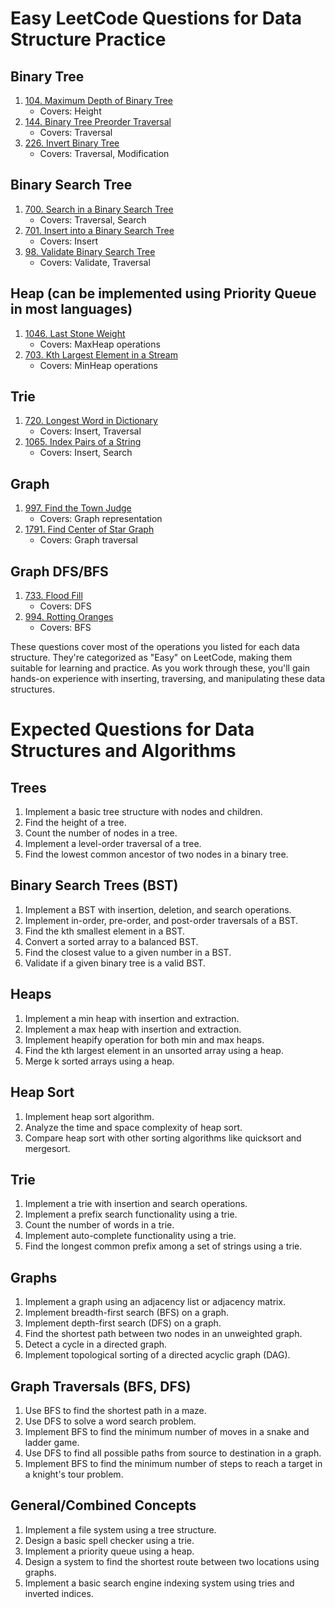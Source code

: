 # Easy LeetCode Questions for Data Structure Practice

## Binary Tree
1. [104. Maximum Depth of Binary Tree](https://leetcode.com/problems/maximum-depth-of-binary-tree/)
   - Covers: Height
2. [144. Binary Tree Preorder Traversal](https://leetcode.com/problems/binary-tree-preorder-traversal/)
   - Covers: Traversal
3. [226. Invert Binary Tree](https://leetcode.com/problems/invert-binary-tree/)
   - Covers: Traversal, Modification

## Binary Search Tree
1. [700. Search in a Binary Search Tree](https://leetcode.com/problems/search-in-a-binary-search-tree/)
   - Covers: Traversal, Search
2. [701. Insert into a Binary Search Tree](https://leetcode.com/problems/insert-into-a-binary-search-tree/)
   - Covers: Insert
3. [98. Validate Binary Search Tree](https://leetcode.com/problems/validate-binary-search-tree/)
   - Covers: Validate, Traversal

## Heap (can be implemented using Priority Queue in most languages)
1. [1046. Last Stone Weight](https://leetcode.com/problems/last-stone-weight/)
   - Covers: MaxHeap operations
2. [703. Kth Largest Element in a Stream](https://leetcode.com/problems/kth-largest-element-in-a-stream/)
   - Covers: MinHeap operations

## Trie
1. [720. Longest Word in Dictionary](https://leetcode.com/problems/longest-word-in-dictionary/)
   - Covers: Insert, Traversal
2. [1065. Index Pairs of a String](https://leetcode.com/problems/index-pairs-of-a-string/)
   - Covers: Insert, Search

## Graph
1. [997. Find the Town Judge](https://leetcode.com/problems/find-the-town-judge/)
   - Covers: Graph representation
2. [1791. Find Center of Star Graph](https://leetcode.com/problems/find-center-of-star-graph/)
   - Covers: Graph traversal

## Graph DFS/BFS
1. [733. Flood Fill](https://leetcode.com/problems/flood-fill/)
   - Covers: DFS
2. [994. Rotting Oranges](https://leetcode.com/problems/rotting-oranges/)
   - Covers: BFS

These questions cover most of the operations you listed for each data structure. They're categorized as "Easy" on LeetCode, making them suitable for learning and practice. As you work through these, you'll gain hands-on experience with inserting, traversing, and manipulating these data structures.


# Expected Questions for Data Structures and Algorithms

## Trees
1. Implement a basic tree structure with nodes and children.
2. Find the height of a tree.
3. Count the number of nodes in a tree.
4. Implement a level-order traversal of a tree.
5. Find the lowest common ancestor of two nodes in a binary tree.

## Binary Search Trees (BST)
1. Implement a BST with insertion, deletion, and search operations.
2. Implement in-order, pre-order, and post-order traversals of a BST.
3. Find the kth smallest element in a BST.
4. Convert a sorted array to a balanced BST.
5. Find the closest value to a given number in a BST.
6. Validate if a given binary tree is a valid BST.

## Heaps
1. Implement a min heap with insertion and extraction.
2. Implement a max heap with insertion and extraction.
3. Implement heapify operation for both min and max heaps.
4. Find the kth largest element in an unsorted array using a heap.
5. Merge k sorted arrays using a heap.

## Heap Sort
1. Implement heap sort algorithm.
2. Analyze the time and space complexity of heap sort.
3. Compare heap sort with other sorting algorithms like quicksort and mergesort.

## Trie
1. Implement a trie with insertion and search operations.
2. Implement a prefix search functionality using a trie.
3. Count the number of words in a trie.
4. Implement auto-complete functionality using a trie.
5. Find the longest common prefix among a set of strings using a trie.

## Graphs
1. Implement a graph using an adjacency list or adjacency matrix.
2. Implement breadth-first search (BFS) on a graph.
3. Implement depth-first search (DFS) on a graph.
4. Find the shortest path between two nodes in an unweighted graph.
5. Detect a cycle in a directed graph.
6. Implement topological sorting of a directed acyclic graph (DAG).

## Graph Traversals (BFS, DFS)
1. Use BFS to find the shortest path in a maze.
2. Use DFS to solve a word search problem.
3. Implement BFS to find the minimum number of moves in a snake and ladder game.
4. Use DFS to find all possible paths from source to destination in a graph.
5. Implement BFS to find the minimum number of steps to reach a target in a knight's tour problem.

## General/Combined Concepts
1. Implement a file system using a tree structure.
2. Design a basic spell checker using a trie.
3. Implement a priority queue using a heap.
4. Design a system to find the shortest route between two locations using graphs.
5. Implement a basic search engine indexing system using tries and inverted indices.